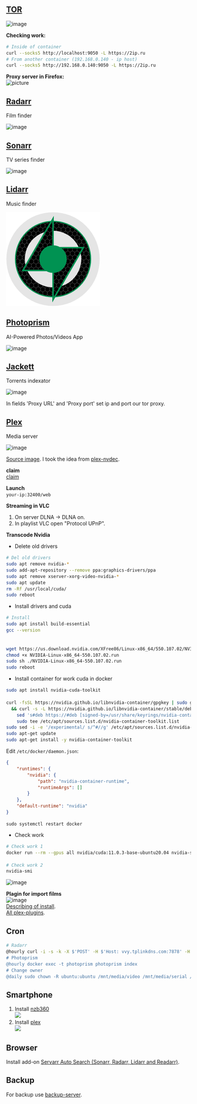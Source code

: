 ## [TOR](https://github.com/zerolabnet/tor-bridges-proxy)
![image](https://upload.wikimedia.org/wikipedia/commons/thumb/1/15/Tor-logo-2011-flat.svg/306px-Tor-logo-2011-flat.svg.png)

**Checking work:**<br>
```bash
# Inside of container
curl --socks5 http://localhost:9050 -L https://2ip.ru
# From another container (192.168.0.140 - ip host)
curl --socks5 http://192.168.0.140:9050 -L https://2ip.ru
```
**Proxy server in Firefox:**<br>
![picture](https://lumpics.ru/wp-content/uploads/2016/08/Tor-dlya-Firefox-3.png)

## [Radarr](https://github.com/linuxserver/docker-radarr?ysclid=lanu31pwpf129931383)
Film finder

![image](https://raw.githubusercontent.com/linuxserver/docker-templates/master/linuxserver.io/img/radarr.png)

## [Sonarr](https://github.com/linuxserver/docker-sonarr)
TV series finder

![image](https://github.com/Sonarr/Sonarr/blob/develop/Logo/256.png)

## [Lidarr](https://github.com/linuxserver/docker-lidarr?ysclid=lanu5lhe2r188588298)
Music finder

![image](https://github.com/lidarr/Lidarr/raw/develop/Logo/256.png)

## [Photoprism](https://github.com/photoprism/photoprism?ysclid=lanua0fmt9285434596)
AI-Powered Photos/Videos App

![image](https://dl.photoprism.app/img/logo/logo.svg)

## [Jackett](https://github.com/linuxserver/docker-jackett)
Torrents indexator

![image](https://raw.githubusercontent.com/linuxserver/docker-templates/master/linuxserver.io/img/jackett-banner.png)

In fields 'Proxy URL' and 'Proxy port' set ip and port our tor proxy.

## [Plex](https://github.com/linuxserver/docker-plex?ysclid=lanuewxt9n57033389)
Media server

![image](https://lg-help.ru/img/868_1.gif)

[Source image](https://hub.docker.com/r/linuxserver/plex). I took the idea from [plex-nvdec](https://github.com/niXta1/plex-nvdec).

**claim**<br>
[claim](https://www.plex.tv/claim/)

**Launch**<br>
`your-ip:32400/web`

**Streaming in VLC**
1. On server DLNA -> DLNA on.
1. In playlist VLC open "Protocol UPnP".

**Transcode Nvidia**
* Delete old drivers
```bash
# Del old drivers
sudo apt remove nvidia-*
sudo add-apt-repository --remove ppa:graphics-drivers/ppa
sudo apt remove xserver-xorg-video-nvidia-*
sudo apt update
rm -Rf /usr/local/cuda/
sudo reboot
```
* Install drivers and cuda
```bash
# Install 
sudo apt install build-essential
gcc --version


wget https://us.download.nvidia.com/XFree86/Linux-x86_64/550.107.02/NVIDIA-Linux-x86_64-550.107.02.run 
chmod +x NVIDIA-Linux-x86_64-550.107.02.run 
sudo sh ./NVIDIA-Linux-x86_64-550.107.02.run
sudo reboot
```
* Install container for work cuda in docker 
```bash 
sudo apt install nvidia-cuda-toolkit

curl -fsSL https://nvidia.github.io/libnvidia-container/gpgkey | sudo gpg --dearmor -o /usr/share/keyrings/nvidia-container-toolkit-keyring.gpg \
  && curl -s -L https://nvidia.github.io/libnvidia-container/stable/deb/nvidia-container-toolkit.list | \
    sed 's#deb https://#deb [signed-by=/usr/share/keyrings/nvidia-container-toolkit-keyring.gpg] https://#g' | \
    sudo tee /etc/apt/sources.list.d/nvidia-container-toolkit.list
sudo sed -i -e '/experimental/ s/^#//g' /etc/apt/sources.list.d/nvidia-container-toolkit.list
sudo apt-get update 
sudo apt-get install -y nvidia-container-toolkit
```
Edit `/etc/docker/daemon.json`: 
```json
{
    "runtimes": {
        "nvidia": {
            "path": "nvidia-container-runtime",
            "runtimeArgs": []
        }
    },
    "default-runtime": "nvidia"
}
```
`sudo systemctl restart docker`

* Check work
```bash
# Check work 1
docker run --rm --gpus all nvidia/cuda:11.0.3-base-ubuntu20.04 nvidia-smi

# Check work 2
nvidia-smi

```
![image](https://user-images.githubusercontent.com/27136123/158003064-36a0e350-ce76-4f23-99f0-5c9f930171b2.png)

**Plagin for import films**<br>
![image](https://upload.wikimedia.org/wikipedia/commons/thumb/c/c1/Kinopoisk_colored_logo_%282021-present%29.svg/220px-Kinopoisk_colored_logo_%282021-present%29.svg.png)<br>
[Describing of install](https://github.com/Jenstel/Kinopoisk.bundle).<br>
[All plex-plugins](https://github.com/Plex-Plugins).

## Cron
```bash
# Radarr
@hourly curl -i -s -k -X $'POST' -H $'Host: vvy.tplinkdns.com:7878' -H $'User-Agent: Mozilla/5.0 (Macintosh; Intel Mac OS X 10.15; rv:97.0) Gecko/20100101 Firefox/97.0' -H $'Accept: application/json, text/javasc>
# Photoprism
@hourly docker exec -t photoprism photoprism index
# Change owner
@daily sudo chown -R ubuntu:ubuntu /mnt/media/video /mnt/media/serial /mnt/media/music
```
## Smartphone
1. Install [nzb360](https://play.google.com/store/apps/details?id=com.kevinforeman.nzb360)<br>
![](https://play-lh.googleusercontent.com/hjpWUw2sBsC0fpbPFUAChsjx-yC0-57zjZLdG8GQUw_FhVehK19pY0HIdDDysrdh7BM=s180)
1. Install [plex](https://play.google.com/store/apps/details/Plex_Stream_Free_Movies_Watch_Live_TV_Shows_Now?id=com.plexapp.android&hl=en_GB&gl=US)<br>
![](https://upload.wikimedia.org/wikipedia/commons/thumb/7/7b/Plex_logo_2022.svg/120px-Plex_logo_2022.svg.png)

## Browser
Install add-on [Servarr Auto Search (Sonarr, Radarr, Lidarr and Readarr)](https://github.com/trossr32/sonarr-radarr-lidarr-autosearch-browser-extension).

## Backup
For backup use [backup-server](https://github.com/VolokzhaninVadim/duplicati).
